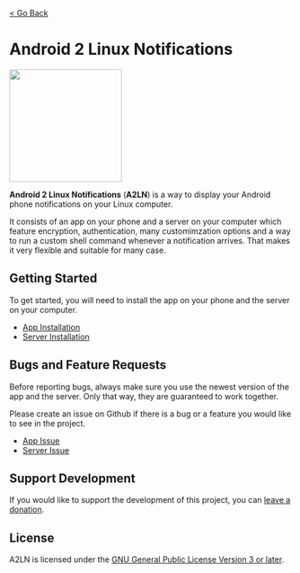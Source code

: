 [< Go Back](../index.md)

# Android 2 Linux Notifications
<img src="https://raw.githubusercontent.com/patri9ck/a2ln-app/main/images/icon-transparent.png" height="200">

**Android 2 Linux Notifications** (**A2LN**) is a way to display your Android phone notifications on your Linux computer.

It consists of an app on your phone and a server on your computer which feature encryption, authentication, many customimzation options and a way to run a custom shell command whenever a notification arrives. That makes it very flexible and suitable for many case.

## Getting Started
To get started, you will need to install the app on your phone and the server on your computer.
- [App Installation](app.md)
- [Server Installation](server.md)

## Bugs and Feature Requests
Before reporting bugs, always make sure you use the newest version of the app and the server. Only that way, they are guaranteed to work together.

Please create an issue on Github if there is a bug or a feature you would like to see in the project.
- [App Issue](https://github.com/patri9ck/a2ln-app/issues/new/choose)
- [Server Issue](https://github.com/patri9ck/a2ln-server/issues/new/choose)

## Support Development
If you would like to support the development of this project, you can [leave a donation](../index.md#donations).

## License
A2LN is licensed under the [GNU General Public License Version 3 or later](https://www.gnu.org/licenses/gpl-3.0.html).
